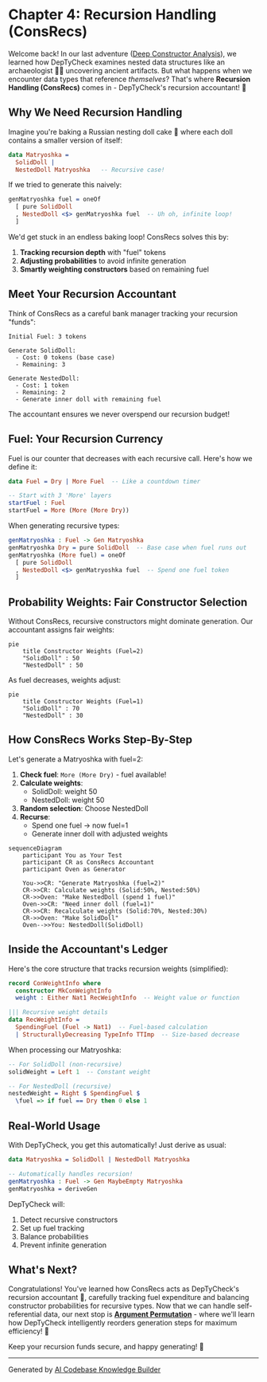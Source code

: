 # Chapter 4: Recursion Handling (ConsRecs)

Welcome back! In our last adventure ([Deep Constructor Analysis](03_deep_constructor_analysis_.md)), we learned how DepTyCheck examines nested data structures like an archaeologist 🧑‍🔬 uncovering ancient artifacts. But what happens when we encounter data types that reference *themselves*? That's where **Recursion Handling (ConsRecs)** comes in - DepTyCheck's recursion accountant! 🧮

## Why We Need Recursion Handling

Imagine you're baking a Russian nesting doll cake 🎂 where each doll contains a smaller version of itself:
```idris
data Matryoshka = 
  SolidDoll | 
  NestedDoll Matryoshka   -- Recursive case!
```

If we tried to generate this naively:
```idris
genMatryoshka fuel = oneOf
  [ pure SolidDoll
  , NestedDoll <$> genMatryoshka fuel  -- Uh oh, infinite loop!
  ]
```

We'd get stuck in an endless baking loop! ConsRecs solves this by:
1. **Tracking recursion depth** with "fuel" tokens
2. **Adjusting probabilities** to avoid infinite generation
3. **Smartly weighting constructors** based on remaining fuel

## Meet Your Recursion Accountant

Think of ConsRecs as a careful bank manager tracking your recursion "funds":
```
Initial Fuel: 3 tokens

Generate SolidDoll: 
  - Cost: 0 tokens (base case)
  - Remaining: 3

Generate NestedDoll: 
  - Cost: 1 token 
  - Remaining: 2
  - Generate inner doll with remaining fuel
```

The accountant ensures we never overspend our recursion budget!

## Fuel: Your Recursion Currency

Fuel is our counter that decreases with each recursive call. Here's how we define it:

```idris
data Fuel = Dry | More Fuel  -- Like a countdown timer

-- Start with 3 'More' layers
startFuel : Fuel
startFuel = More (More (More Dry))
```

When generating recursive types:
```idris
genMatryoshka : Fuel -> Gen Matryoshka
genMatryoshka Dry = pure SolidDoll  -- Base case when fuel runs out
genMatryoshka (More fuel) = oneOf
  [ pure SolidDoll
  , NestedDoll <$> genMatryoshka fuel  -- Spend one fuel token
  ]
```

## Probability Weights: Fair Constructor Selection

Without ConsRecs, recursive constructors might dominate generation. Our accountant assigns fair weights:

```mermaid
pie
    title Constructor Weights (Fuel=2)
    "SolidDoll" : 50
    "NestedDoll" : 50
```

As fuel decreases, weights adjust:
```mermaid
pie
    title Constructor Weights (Fuel=1)
    "SolidDoll" : 70
    "NestedDoll" : 30
```

## How ConsRecs Works Step-By-Step

Let's generate a Matryoshka with fuel=2:

1. **Check fuel**: `More (More Dry)` - fuel available!
2. **Calculate weights**: 
   - SolidDoll: weight 50
   - NestedDoll: weight 50
3. **Random selection**: Choose NestedDoll
4. **Recurse**: 
   - Spend one fuel → now fuel=1
   - Generate inner doll with adjusted weights

```mermaid
sequenceDiagram
    participant You as Your Test
    participant CR as ConsRecs Accountant
    participant Oven as Generator
    
    You->>CR: "Generate Matryoshka (fuel=2)"
    CR->>CR: Calculate weights (Solid:50%, Nested:50%)
    CR->>Oven: "Make NestedDoll (spend 1 fuel)"
    Oven->>CR: "Need inner doll (fuel=1)"
    CR->>CR: Recalculate weights (Solid:70%, Nested:30%)
    CR->>Oven: "Make SolidDoll"
    Oven-->>You: NestedDoll(SolidDoll)
```

## Inside the Accountant's Ledger

Here's the core structure that tracks recursion weights (simplified):

```idris
record ConWeightInfo where
  constructor MkConWeightInfo
  weight : Either Nat1 RecWeightInfo  -- Weight value or function

||| Recursive weight details
data RecWeightInfo = 
  SpendingFuel (Fuel -> Nat1)  -- Fuel-based calculation
  | StructurallyDecreasing TypeInfo TTImp  -- Size-based decrease
```

When processing our Matryoshka:
```idris
-- For SolidDoll (non-recursive)
solidWeight = Left 1  -- Constant weight

-- For NestedDoll (recursive)
nestedWeight = Right $ SpendingFuel $ 
  \fuel => if fuel == Dry then 0 else 1
```

## Real-World Usage

With DepTyCheck, you get this automatically! Just derive as usual:

```idris
data Matryoshka = SolidDoll | NestedDoll Matryoshka

-- Automatically handles recursion!
genMatryoshka : Fuel -> Gen MaybeEmpty Matryoshka
genMatryoshka = deriveGen
```

DepTyCheck will:
1. Detect recursive constructors
2. Set up fuel tracking
3. Balance probabilities
4. Prevent infinite generation

## What's Next?

Congratulations! You've learned how ConsRecs acts as DepTyCheck's recursion accountant 🧮, carefully tracking fuel expenditure and balancing constructor probabilities for recursive types. Now that we can handle self-referential data, our next stop is **[Argument Permutation](05_argument_permutation_.md)** - where we'll learn how DepTyCheck intelligently reorders generation steps for maximum efficiency! 🔄

Keep your recursion funds secure, and happy generating! 💸

---

Generated by [AI Codebase Knowledge Builder](https://github.com/The-Pocket/Tutorial-Codebase-Knowledge)